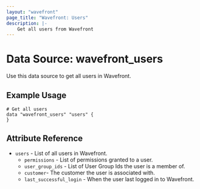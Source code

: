 ```yaml
---
layout: "wavefront"
page_title: "Wavefront: Users"
description: |-
    Get all users from Wavefront
---
```


# Data Source: wavefront_users

Use this data source to get all users in Wavefront. 



## Example Usage

```hcl
# Get all users
data "wavefront_users" "users" {
}
```

## Attribute Reference

* `users` - List of all users in Wavefront.
  * `permissions` - List of permissions granted to a user.
  * `user_group_ids` - List of User Group Ids the user is a member of.
  * `customer`- The customer the user is associated with.
  * `last_successful_login` - When the user last logged in to Wavefront.